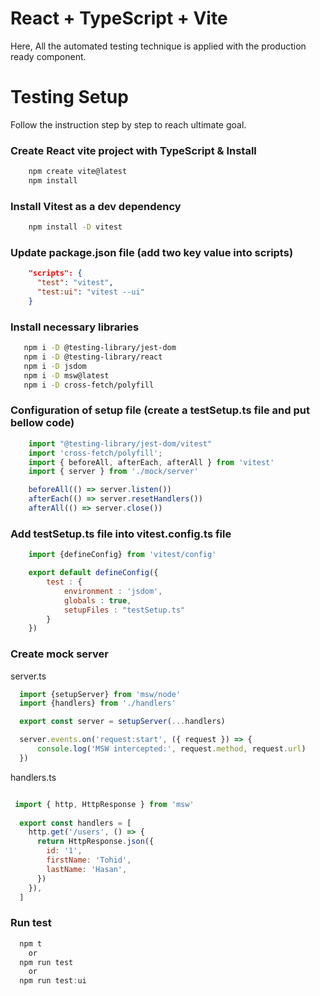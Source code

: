 # React + TypeScript + Vite

Here, All the automated testing technique is applied with the production ready component.


# Testing Setup

Follow the instruction step by step to reach ultimate goal.

### Create React vite project with TypeScript & Install 

```bash
    npm create vite@latest
    npm install 
```

### Install Vitest as a dev dependency 

```bash
    npm install -D vitest
```


### Update package.json file (add two key value into scripts)


```json
    "scripts": {
      "test": "vitest",
      "test:ui": "vitest --ui"
    }
```



### Install necessary libraries
 ```bash
    npm i -D @testing-library/jest-dom
    npm i -D @testing-library/react
    npm i -D jsdom
    npm i -D msw@latest
    npm i -D cross-fetch/polyfill
  ```


### Configuration of setup file (create a testSetup.ts file and put bellow code)


```js
    import "@testing-library/jest-dom/vitest"
    import 'cross-fetch/polyfill';
    import { beforeAll, afterEach, afterAll } from 'vitest'
    import { server } from './mock/server'

    beforeAll(() => server.listen())
    afterEach(() => server.resetHandlers())
    afterAll(() => server.close())

```

### Add testSetup.ts file into vitest.config.ts file

```js
    import {defineConfig} from 'vitest/config'

    export default defineConfig({
        test : {
            environment : 'jsdom',
            globals : true,
            setupFiles : "testSetup.ts"
        }
    })
```

### Create mock server

  server.ts

```js
  import {setupServer} from 'msw/node'
  import {handlers} from './handlers'

  export const server = setupServer(...handlers)

  server.events.on('request:start', ({ request }) => {
      console.log('MSW intercepted:', request.method, request.url)
  })

```

handlers.ts

```js

 import { http, HttpResponse } from 'msw'
 
  export const handlers = [
    http.get('/users', () => {
      return HttpResponse.json({
        id: '1',
        firstName: 'Tohid',
        lastName: 'Hasan',
      })
    }),
  ]

```


### Run test

```js
  npm t
    or 
  npm run test
    or
  npm run test:ui


```